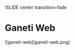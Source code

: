 !SLIDE center transition=fade

# Ganeti Web #

<span class="medimage">
![ganeti-web](ganeti-web.png)
</span>
